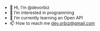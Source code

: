 - 👋 Hi, I’m @devorbiz
- 👀 I’m interested in programming
- 🌱 I’m currently learning an Open API
- 📫 How to reach me dev.orbiz@gmail.com

<!---
devorbiz/devorbiz is a ✨ special ✨ repository because its `README.md` (this file) appears on your GitHub profile.
You can click the Preview link to take a look at your changes.
--->
